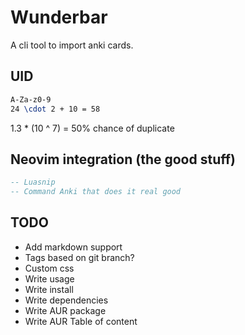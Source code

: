 # Wunderbar
A cli tool to import anki cards.

## UID
```latex
A-Za-z0-9
24 \cdot 2 + 10 = 58
```

1.3 * (10 ^ 7) = 50% chance of duplicate

## Neovim integration (the good stuff)
```lua
-- Luasnip
-- Command Anki that does it real good
```

## TODO
- Add markdown support
- Tags based on git branch?
- Custom css
- Write usage
- Write install
- Write dependencies
- Write AUR package
- Write AUR Table of content

